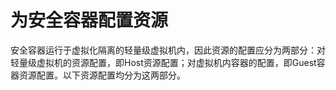 # 为安全容器配置资源<a name="ZH-CN_TOPIC_0184808174"></a>

安全容器运行于虚拟化隔离的轻量级虚拟机内，因此资源的配置应分为两部分：对轻量级虚拟机的资源配置，即Host资源配置；对虚拟机内容器的配置，即Guest容器资源配置。以下资源配置均分为这两部分。


